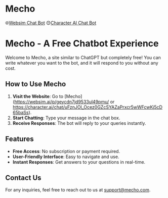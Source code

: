 # Mecho
🌐[Websim Chat Bot](https://websim.ai/p/geycdn7jd9533ul49pmu/)
😊[Character AI Chat Bot](https://character.ai/chat/uFznJOl_Ocez0GZcSYAZaPrxcr5wWFcwKj5cD65baSs)
# Mecho - A Free Chatbot Experience

Welcome to Mecho, a site similar to ChatGPT but completely free! You can write whatever you want to the bot, and it will respond to you without any cost.

## How to Use Mecho

1. **Visit the Website**: Go to [Mecho](https://websim.ai/p/geycdn7jd9533ul49pmu/ or https://character.ai/chat/uFznJOl_Ocez0GZcSYAZaPrxcr5wWFcwKj5cD65baSs).
2. **Start Chatting**: Type your message in the chat box.
3. **Receive Responses**: The bot will reply to your queries instantly.

## Features

- **Free Access**: No subscription or payment required.
- **User-Friendly Interface**: Easy to navigate and use.
- **Instant Responses**: Get answers to your questions in real-time.

## Contact Us

For any inquiries, feel free to reach out to us at [support@mecho.com](mailto:support@mecho.com).
